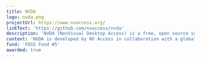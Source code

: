 ```yaml
---
title: NVDA
logo: nvda.png
projectUrl: https://www.nvaccess.org/
linkText: 'https://github.com/nvaccess/nvda'
description: 'NVDA (NonVisual Desktop Access) is a free, open source screen reader for Edge Windows.'
context: 'NVDA is developed by NV Access in collaboration with a global community of contributors.'
fund: 'FOSS Fund #5'
awarded: true
---
```

